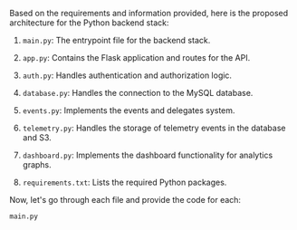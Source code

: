 Based on the requirements and information provided, here is the proposed architecture for the Python backend stack:

1. `main.py`: The entrypoint file for the backend stack.

2. `app.py`: Contains the Flask application and routes for the API.

3. `auth.py`: Handles authentication and authorization logic.

4. `database.py`: Handles the connection to the MySQL database.

5. `events.py`: Implements the events and delegates system.

6. `telemetry.py`: Handles the storage of telemetry events in the database and S3.

7. `dashboard.py`: Implements the dashboard functionality for analytics graphs.

8. `requirements.txt`: Lists the required Python packages.

Now, let's go through each file and provide the code for each:

`main.py`
